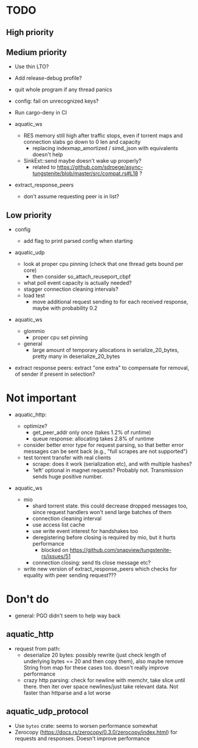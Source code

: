 # TODO

## High priority

## Medium priority

* Use thin LTO?
* Add release-debug profile?
* quit whole program if any thread panics
* config: fail on unrecognized keys?
* Run cargo-deny in CI

* aquatic_ws
  * RES memory still high after traffic stops, even if torrent maps and connection slabs go down to 0 len and capacity
    * replacing indexmap_amortized / simd_json with equivalents doesn't help
  * SinkExt::send maybe doesn't wake up properly?
    * related to https://github.com/sdroege/async-tungstenite/blob/master/src/compat.rs#L18 ?

* extract_response_peers
  * don't assume requesting peer is in list?

## Low priority

* config
  * add flag to print parsed config when starting

* aquatic_udp
  * look at proper cpu pinning (check that one thread gets bound per core)
    * then consider so_attach_reuseport_cbpf
  * what poll event capacity is actually needed?
  * stagger connection cleaning intervals?
  * load test
      * move additional request sending to for each received response, maybe
        with probability 0.2

* aquatic_ws
  * glommio
    * proper cpu set pinning
  * general
    * large amount of temporary allocations in serialize_20_bytes, pretty many in deserialize_20_bytes

* extract response peers: extract "one extra" to compensate for removal,
  of sender if present in selection?

# Not important

* aquatic_http:
  * optimize?
    * get_peer_addr only once (takes 1.2% of runtime)
    * queue response: allocating takes 2.8% of runtime
  * consider better error type for request parsing, so that better error
    messages can be sent back (e.g., "full scrapes are not supported")
  * test torrent transfer with real clients
    * scrape: does it work (serialization etc), and with multiple hashes?
    * 'left' optional in magnet requests? Probably not. Transmission sends huge
      positive number.

* aquatic_ws
  * mio
    * shard torrent state. this could decrease dropped messages too, since
      request handlers won't send large batches of them
    * connection cleaning interval
    * use access list cache
    * use write event interest for handshakes too
    * deregistering before closing is required by mio, but it hurts performance
      * blocked on https://github.com/snapview/tungstenite-rs/issues/51
    * connection closing: send tls close message etc?
  * write new version of extract_response_peers which checks for equality with
    peer sending request???

# Don't do

* general: PGO didn't seem to help way back

## aquatic_http
* request from path:
  * deserialize 20 bytes: possibly rewrite (just check length of underlying
    bytes == 20 and then copy them), also maybe remove String from map for
    these cases too. doesn't really improve performance
  * crazy http parsing: check for newline with memchr, take slice until
    there. then iter over space newlines/just take relevant data. Not faster
    than httparse and a lot worse

## aquatic_udp_protocol
* Use `bytes` crate: seems to worsen performance somewhat
* Zerocopy (https://docs.rs/zerocopy/0.3.0/zerocopy/index.html) for requests
  and responses. Doesn't improve performance
